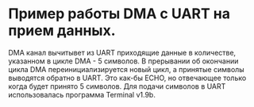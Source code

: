 ﻿# Пример работы DMA с UART на прием данных.

DMA канал вычитывет из UART приходящие данные в количестве, указанном в цикле DMA - 5 символов.
В прерывании об окончании цикла DMA переинициализируется новый цикл, а принятые символы выводятся обратно в UART.
Это как-бы ECHO, но отвечающее только когда будет принято 5 символов. 
Для подачи символов в UART использовалась программа Terminal v1.9b.